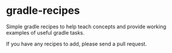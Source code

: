 gradle-recipes
================

Simple gradle recipes to help teach concepts and provide working examples of useful gradle tasks.

If you have any recipes to add, please send a pull request.
